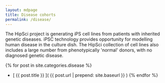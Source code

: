 ```yaml
---
layout: mdpage
title: Disease cohorts
permalink: /disease/
---
```


   The HipSci project is generating iPS cell lines from patients with inherited genetic diseases.
   iPSC technology provides opportunity for modelling human disease in the culture dish.
   The HipSci collection of cell lines also includes a large number from phenotypically 'normal' donors, with no diagnosed genetic disease.

{% for post in site.categories.disease %}
* [ {{ post.title }} ]( {{ post.url | prepend: site.baseurl }} )
{% endfor %}
